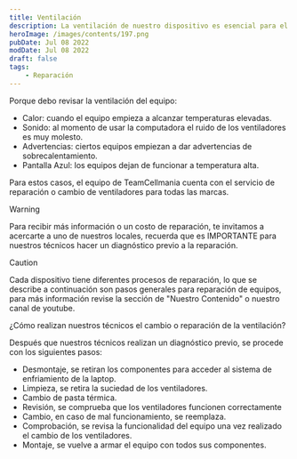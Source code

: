 ```yaml
---
title: Ventilación
description: La ventilación de nuestro dispositivo es esencial para el funcionamiento del equipo, ya que nos ayuda a mantener la temperatura constante de nuestro equipo, lo que permite que los componentes tengan una vida útil mayor y una mejor eficacia.
heroImage: /images/contents/197.png
pubDate: Jul 08 2022
modDate: Jul 08 2022
draft: false
tags: 
    - Reparación
---
```


Porque debo revisar la ventilación del equipo:

- Calor: cuando el equipo empieza a alcanzar temperaturas elevadas.
- Sonido: al momento de usar la computadora el ruido de los ventiladores es muy molesto.
- Advertencias: ciertos equipos empiezan a dar advertencias de sobrecalentamiento.
- Pantalla Azul: los equipos dejan de funcionar a temperatura alta.

Para estos casos, el equipo de TeamCellmania cuenta con el servicio de reparación o cambio de ventiladores para todas las marcas.

> [!WARNING]
> Para recibir más información o un costo de reparación, te invitamos a acercarte a uno de nuestros locales, recuerda que es IMPORTANTE para nuestros técnicos hacer un diagnóstico previo a la reparación.

> [!CAUTION]
> Cada dispositivo tiene diferentes procesos de reparación, lo que se describe a continuación son pasos generales para reparación de equipos, para más información revise la sección de \"Nuestro Contenido\" o nuestro canal de youtube.

¿Cómo realizan nuestros técnicos el cambio o reparación de la ventilación?

Después que nuestros técnicos realizan un diagnóstico previo, se procede con los siguientes pasos:

- Desmontaje, se retiran los componentes para acceder al sistema de enfriamiento de la laptop.
- Limpieza, se retira la suciedad de los ventiladores.
- Cambio de pasta térmica.
- Revisión, se comprueba que los ventiladores funcionen correctamente
- Cambio, en caso de mal funcionamiento, se reemplaza.
- Comprobación, se revisa la funcionalidad del equipo una vez realizado el cambio de los ventiladores.
- Montaje, se vuelve a armar el equipo con todos sus componentes.

